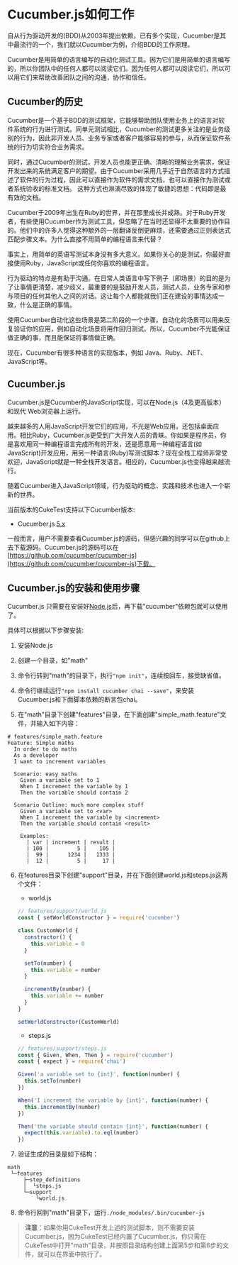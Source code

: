 # Cucumber.js如何工作

自从行为驱动开发的(BDD)从2003年提出依赖，已有多个实现，Cucumber是其中最流行的一个，我们就以Cucumber为例，介绍BDD的工作原理。

Cucumber是用简单的语言编写的自动化测试工具。因为它们是用简单的语言编写的，所以你团队中的任何人都可以阅读它们。因为任何人都可以阅读它们，所以可以用它们来帮助改善团队之间的沟通，协作和信任。

## Cucumber的历史

Cucumber是一个基于BDD的测试框架，它能够帮助团队使用业务上的语言对软件系统的行为进行测试。同单元测试相比，Cucumber的测试更多关注的是业务级别的行为，因此非开发人员、业务专家或者客户能够容易的参与，从而保证软件系统的行为切实符合业务需求。

同时，通过Cucumber的测试，开发人员也能更正确、清晰的理解业务需求，保证开发出来的系统满足客户的期望。由于Cucumber采用几乎近于自然语言的方式描述了软件的行为过程，因此可以直接作为软件的需求文档，也可以直接作为测试或者系统验收的标准文档。  这种方式也淋漓尽致的体现了敏捷的思想：代码即是最有效的文档。

Cucumber于2009年出生在Ruby的世界，并在那里成长并成熟。对于Ruby开发者，有些使用Cucumber作为测试工具，但忽略了在当时还显得不太重要的协作目的。他们中的许多人觉得这种额外的一层翻译反倒更麻烦，还需要通过正则表达式匹配步骤文本。为什么直接不用简单的编程语言来代替？

事实上，用简单的英语写测试本身没有多大意义。如果你关心的是测试，你最好直接使用Ruby，JavaScript或任何你喜欢的编程语言。

行为驱动的特点是有助于沟通。在日常人类语言中写下例子（即场景）的目的是为了让事情更清楚，减少歧义，最重要的是鼓励开发人员，测试人员，业务专家和参与项目的任何其他人之间的对话。这让每个人都能就我们正在建设的事情达成一致，什么是正确的事情。

使用Cucumber自动化这些场景是第二阶段的一个步骤。自动化的场景可以用来反复验证你的应用，例如自动化场景将用作回归测试。所以，Cucumber不光能保证做正确的事，而且能保证将事情做正确。

现在，Cucumber有很多种语言的实现版本，例如 Java、Ruby、.NET、JavaScript等。 

## Cucumber.js

Cucumber.js是Cucumber的JavaScript实现，可以在Node.js（4及更高版本）和现代 Web浏览器上运行。

越来越多的人用JavaScript开发它们的应用，不光是Web应用，还包括桌面应用。相比Ruby，Cucumber.js更受到广大开发人员的青睐。你如果是程序员，你是喜欢用同一种编程语言完成所有的开发，还是愿意用一种编程语言(如JavaScript)开发应用，用另一种语言(Ruby)写测试脚本？现在全栈工程师非常受欢迎，JavaScript就是一种全栈开发语言。相应的，Cucumber.js也变得越来越流行。

随着Cucumber进入JavaScript领域，行为驱动的概念、实践和技术也进入一个崭新的世界。

当前版本的CukeTest支持以下Cucumber版本:
* Cucumber.js [5.x](https://github.com/cucumber/cucumber-js)

一般而言，用户不需要查看Cucumber.js的源码，但感兴趣的同学可以在github上去下载源码。Cucumber.js的源码可以在[https://github.com/cucumber/cucumber-js](https://github.com/cucumber/cucumber-js)下载。


## Cucumber.js的安装和使用步骤

Cucumber.js 只需要在安装好[Node.js](https://nodejs.org/)后，再下载"cucumber"依赖包就可以使用了。

具体可以根据以下步骤安装:

1. 安装Node.js
2. 创建一个目录，如"math"
3. 命令行转到"math"的目录下，执行`"npm init"`，连续按回车，接受缺省值。
4. 命令行继续运行`"npm install cucumber chai --save"`，来安装Cucumber.js和下面脚本依赖的断言包chai。

5. 在"math"目录下创建"features"目录，在下面创建"simple_math.feature"文件，并输入如下内容：
```gherkin
# features/simple_math.feature
Feature: Simple maths
  In order to do maths
  As a developer
  I want to increment variables

  Scenario: easy maths
    Given a variable set to 1
    When I increment the variable by 1
    Then the variable should contain 2

  Scenario Outline: much more complex stuff
    Given a variable set to <var>
    When I increment the variable by <increment>
    Then the variable should contain <result>

    Examples:
      | var | increment | result |
      | 100 |         5 |    105 |
      |  99 |      1234 |   1333 |
      |  12 |         5 |     17 |
```
6. 在features目录下创建"support"目录，并在下面创建world.js和steps.js这两个文件：

   * world.js
   
    ```javascript
    // features/support/world.js
    const { setWorldConstructor } = require('cucumber')

    class CustomWorld {
      constructor() {
        this.variable = 0
      }

      setTo(number) {
        this.variable = number
      }

      incrementBy(number) {
        this.variable += number
      }
    }

    setWorldConstructor(CustomWorld)
    ```

   * steps.js
   
    ```javascript
    // features/support/steps.js
    const { Given, When, Then } = require('cucumber')
    const { expect } = require('chai')

    Given('a variable set to {int}', function(number) {
      this.setTo(number)
    })

    When('I increment the variable by {int}', function(number) {
      this.incrementBy(number)
    })

    Then('the variable should contain {int}', function(number) {
      expect(this.variable).to.eql(number)
    })
    ```
    
7. 验证生成的目录是如下结构：
```
math
 └─features
     ├─step_definitions
     │  └steps.js
     └─support
         └world.js
```
8. 命令行回到"math"目录下，运行`./node_modules/.bin/cucumber-js`


> **注意**：如果你用CukeTest开发上述的测试脚本，则不需要安装Cucumber.js，因为CukeTest已经内置了Cucumber.js，你只需在CukeTest中打开"math"目录，并按照目录结构创建上面第5步和第6步的文件，就可以在界面中执行了。